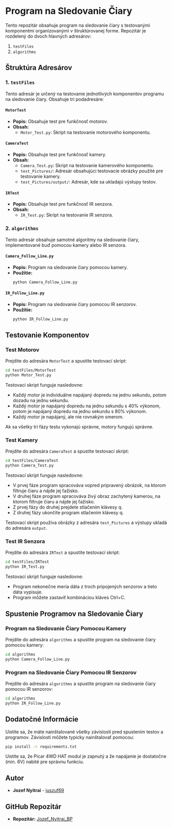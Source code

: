 # Program na Sledovanie Čiary

Tento repozitár obsahuje program na sledovanie čiary s testovanými komponentmi organizovanými v štruktúrovanej forme. Repozitár je rozdelený do dvoch hlavných adresárov:

1. `testFiles`
2. `algorithms`

## Štruktúra Adresárov

### 1. `testFiles`

Tento adresár je určený na testovanie jednotlivých komponentov programu na sledovanie čiary. Obsahuje tri podadresáre:

#### `MotorTest`
- **Popis:** Obsahuje test pre funkčnosť motorov.
- **Obsah:**
  - `Motor_Test.py`: Skript na testovanie motorového komponentu.

#### `CameraTest`
- **Popis:** Obsahuje test pre funkčnosť kamery.
- **Obsah:**
  - `Camera_Test.py`: Skript na testovanie kamerového komponentu.
  - `test_Pictures/`: Adresár obsahujúci testovacie obrázky použité pre testovanie kamery.
  - `test_Pictures/output/`: Adresár, kde sa ukladajú výstupy testov.

#### `IRTest`
- **Popis:** Obsahuje test pre funkčnosť IR senzora.
- **Obsah:**
  - `IR_Test.py`: Skript na testovanie IR senzora.

### 2. `algorithms`

Tento adresár obsahuje samotné algoritmy na sledovanie čiary, implementované buď pomocou kamery alebo IR senzora.

#### `Camera_Follow_Line.py`
- **Popis:** Program na sledovanie čiary pomocou kamery.
- **Použitie:** 
  ```bash
  python Camera_Follow_Line.py
  ```

#### `IR_Follow_Line.py`
- **Popis:** Program na sledovanie čiary pomocou IR senzorov.
- **Použitie:**
  ```bash
  python IR_Follow_Line.py
  ```

## Testovanie Komponentov

### Test Motorov

Prejdite do adresára `MotorTest` a spustite testovací skript:

```bash
cd testFiles/MotorTest
python Motor_Test.py
```
Testovací skript funguje nasledovne:

- Každý motor je individuálne napájaný dopredu na jednu sekundu, potom dozadu na jednu sekundu. 
- Každý motor je napájaný dopredu na jednu sekundu s 40% výkonom, potom je napájaný dopredu na jednu sekundu s 80% výkonom.
- Každý motor je napájaný, ale nie rovnakým smerom.

Ak sa všetky tri fázy testu vykonajú správne, motory fungujú správne.

### Test Kamery

Prejdite do adresára `CameraTest` a spustite testovací skript:

```bash
cd testFiles/CameraTest
python Camera_Test.py
```

Testovací skript funguje nasledovne:

- V prvej fáze program spracováva vopred pripravený obrázok, na ktorom filtruje čiaru a nájde jej ťažisko.
- V druhej fáze program spracováva živý obraz zachytený kamerou, na ktorom filtruje čiaru a nájde jej ťažisko.
- Z prvej fázy do druhej prejdete stlačením klávesy q.
- Z druhej fázy ukončíte program stlačením klávesy q.

Testovací skript používa obrázky z adresára `test_Pictures` a výstupy ukladá do adresára `output`.

### Test IR Senzora

Prejdite do adresára `IRTest` a spustite testovací skript:

```bash
cd testFiles/IRTest
python IR_Test.py
```

Testovací skript funguje nasledovne:

- Program nekonečne meria dáta z troch pripojených senzorov a tieto dáta vypisuje.
- Program môžete zastaviť kombináciou kláves Ctrl+C.

## Spustenie Programov na Sledovanie Čiary

### Program na Sledovanie Čiary Pomocou Kamery

Prejdite do adresára `algorithms` a spustite program na sledovanie čiary pomocou kamery:

```bash
cd algorithms
python Camera_Follow_Line.py
```

### Program na Sledovanie Čiary Pomocou IR Senzorov

Prejdite do adresára `algorithms` a spustite program na sledovanie čiary pomocou IR senzorov:

```bash
cd algorithms
python IR_Follow_Line.py
```

## Dodatočné Informácie

Uistite sa, že máte nainštalované všetky závislosti pred spustením testov a programov. Závislosti môžete typicky nainštalovať pomocou:

```bash
pip install -r requirements.txt
```

Uistite sa, že Picar 4WD HAT modul je zapnutý a že napájanie je dostatočne (min. 6V) nabité pre správnu funkciu.

## Autor

- **Jozef Nyitrai** - [juszuf69](https://github.com/juszuf69)

## GitHub Repozitár

- **Repozitár:** [Jozef_Nyitrai_BP](https://github.com/juszuf69/Jozef_Nyitrai_BP)